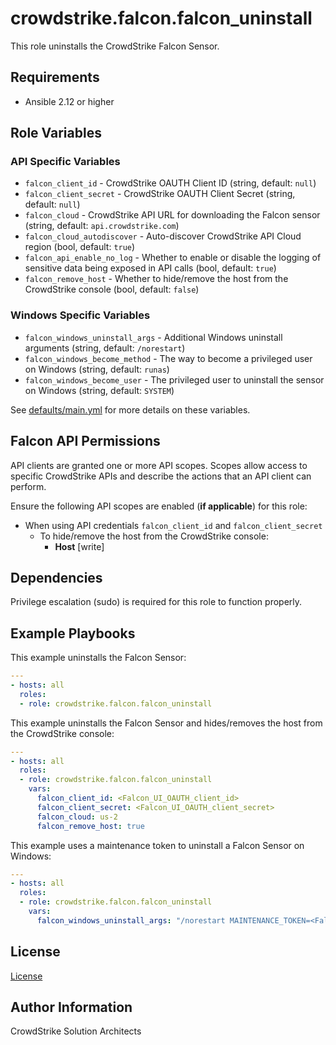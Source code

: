 # crowdstrike.falcon.falcon_uninstall

This role uninstalls the CrowdStrike Falcon Sensor.

## Requirements

- Ansible 2.12 or higher

## Role Variables

### API Specific Variables

- `falcon_client_id` - CrowdStrike OAUTH Client ID (string, default: `null`)
- `falcon_client_secret` - CrowdStrike OAUTH Client Secret (string, default: `null`)
- `falcon_cloud` - CrowdStrike API URL for downloading the Falcon sensor (string, default: `api.crowdstrike.com`)
- `falcon_cloud_autodiscover` - Auto-discover CrowdStrike API Cloud region (bool, default: `true`)
- `falcon_api_enable_no_log` - Whether to enable or disable the logging of sensitive data being exposed in API calls (bool, default: `true`)
- `falcon_remove_host` - Whether to hide/remove the host from the CrowdStrike console (bool, default: `false`)

### Windows Specific Variables

- `falcon_windows_uninstall_args` - Additional Windows uninstall arguments (string, default: `/norestart`)
- `falcon_windows_become_method` - The way to become a privileged user on Windows (string, default: `runas`)
- `falcon_windows_become_user` - The privileged user to uninstall the sensor on Windows (string, default: `SYSTEM`)

See [defaults/main.yml](defaults/main.yml) for more details on these variables.

## Falcon API Permissions

API clients are granted one or more API scopes. Scopes allow access to specific CrowdStrike APIs and describe the actions that an API client can perform.

Ensure the following API scopes are enabled (**if applicable**) for this role:

- When using API credentials `falcon_client_id` and `falcon_client_secret`
  - To hide/remove the host from the CrowdStrike console:
    - **Host** [write]

## Dependencies

Privilege escalation (sudo) is required for this role to function properly.

## Example Playbooks

This example uninstalls the Falcon Sensor:

```yaml
---
- hosts: all
  roles:
  - role: crowdstrike.falcon.falcon_uninstall
```

This example uninstalls the Falcon Sensor and hides/removes the host from the CrowdStrike console:

```yaml
---
- hosts: all
  roles:
  - role: crowdstrike.falcon.falcon_uninstall
    vars:
      falcon_client_id: <Falcon_UI_OAUTH_client_id>
      falcon_client_secret: <Falcon_UI_OAUTH_client_secret>
      falcon_cloud: us-2
      falcon_remove_host: true
```

This example uses a maintenance token to uninstall a Falcon Sensor on Windows:

```yaml
---
- hosts: all
  roles:
  - role: crowdstrike.falcon.falcon_uninstall
    vars:
      falcon_windows_uninstall_args: "/norestart MAINTENANCE_TOKEN=<Falcon_Maintenance_Token>"
```

## License

[License](https://github.com/crowdstrike/ansible_collection_falcon/blob/main/LICENSE)

## Author Information

CrowdStrike Solution Architects
